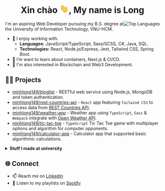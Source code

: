<h1 align="center">Xin chào <img src="./assets/waving.gif" width="30px" alt="waving">, My name is Long</h1>

<img align="right" alt="Top Languages" src="https://github-readme-stats.vercel.app/api/top-langs/?username=minhlong149&theme=dracula&hide_border=true&langs_count=10&layout=compact"/>

I'm an aspiring Web Developer pursuing my B.S. degree at the University of Information Technology, VNU-HCM.

- :telescope: I enjoy working with:
  - **Languages:** JavaScript/TypeScript, Sass/SCSS, C#, Java, SQL.
  - **Technologies:** React, Node.js/Express, Jest, Tailwind CSS, Spring Boot.
- :seedling: I’m want to learn about containers, Next.js & CI/CD.
- :eyes: I'm also interested in Blockchain and Web3 Development.

## :man_technologist: Projects

- [minhlong149/bloglist](https://github.com/minhlong149/bloglist) - RESTful web service using Node.js, MongoDB and token authentication.
- [minhlong149/rest-countries-api](https://github.com/minhlong149/rest-countries-api) - `React` app featuring `Tailwind CSS` to access data from [REST Countries API](https://restcountries.com/).
- [minhlong149/weather-app](https://github.com/minhlong149/weather-app) - Weather app using `TypeScript`, `Sass` & `Webpack` integrate with [Open Weather API](https://openweathermap.org/api).
- [minhlong149/tic-tac-toe](https://github.com/minhlong149/tic-tac-toe) - `TypeScript` Tic Tac Toe game with multiplayer options and algorithm for computer opponents.
- [minhlong149/calculator-app](https://github.com/minhlong149/calculator-app) - Calculator app that supported basic algorithmic calculations.

<details>
    <summary><strong>Stuff I made at university</strong></summary>
    <ul>
      <li><a href="https://github.com/minhlong149/timetable-app" target="_blank"">minhlong149/timetable-app</a> - Coordinated a 3-member team to build a <code>Xamarin</code> cross-platform mobile app to help students manage their class schedules and assignments. Used <code>ASP.NET Web APIs</code> integrated with <code>SQL Server</code> for data storage.</li>
      <li><a href="https://github.com/minhlong149/wordle" target="_blank">minhlong149/wordle</a> - Collaborated with a team of seven to clone a <a href="https://www.nytimes.com/games/wordle/index.html" target="_blank">Wordle</a> game using <code>CSS</code> & Vanilla <code>JavaScript</code>.</li>
      <li><a href="https://github.com/minhlong149/fetch-api" target="_blank">minhlong149/fetch-api</a> - Demonstrate how Fetch API works with <a href="https://imgflip.com/api" target="_blank">Imgflip API</a> for an Asynchronous JavaScript seminar.</li>
      <li><a href="https://github.com/minhlong149/DangKyHocPhan" target="_blank">minhlong149/DangKyHocPhan</a> - Collaborated with a group of five in 12 weeks to compile detailed design specs and develop <code>WinForms C#</code> application to help students manage their course registration & tuition fees. Used <code>SQL Server</code> for data storage.</li>
    </ul>
</details>

## :globe_with_meridians: Connect

- :mailbox: Reach me on [LinkedIn](https://linkedin.com/in/longndm)
- :musical_note: Listen to my playlists on [Spotify](https://open.spotify.com/user/ryanpax)
